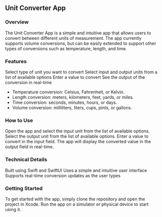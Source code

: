 ## Unit Converter App

### Overview

The Unit Converter App is a simple and intuitive app that allows users to convert between different units of measurement. The app currently supports volume conversions, but can be easily extended to support other types of conversions such as temperature, length, and time.

### Features

Select type of unit you want to convert
Select input and output units from a list of available options
Enter a value to convert
See the output of the conversion in real-time

- Temperature conversion: Celsius, Fahrenheit, or Kelvin.
- Length conversion: meters, kilometers, feet, yards, or miles.
- Time conversion: seconds, minutes, hours, or days.
- Volume conversion: milliliters, liters, cups, pints, or gallons.

### How to Use

Open the app and select the input unit from the list of available options.
Select the output unit from the list of available options.
Enter a value to convert in the input field.
The app will display the converted value in the output field in real-time.

### Technical Details

Built using Swift and SwiftUI
Uses a simple and intuitive user interface
Supports real-time conversion updates as the user types

### Getting Started

To get started with the app, simply clone the repository and open the project in Xcode. Run the app on a simulator or physical device to start using it.
